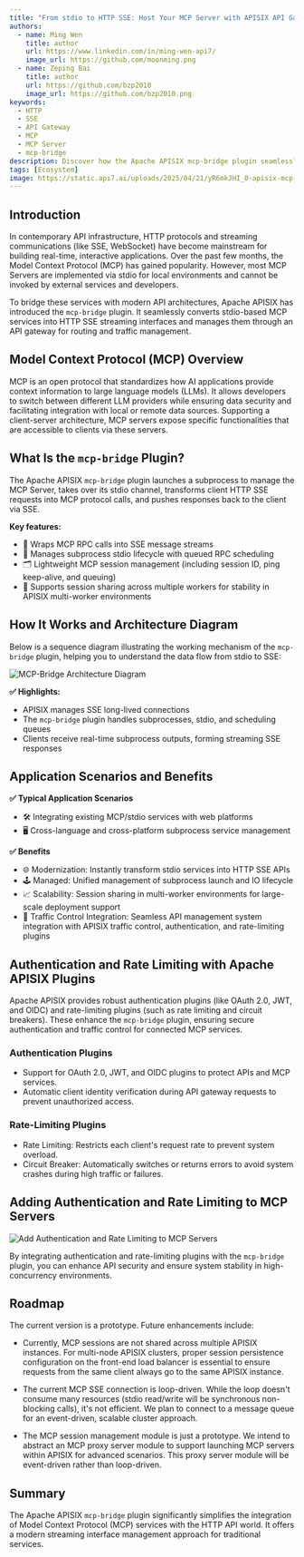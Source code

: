 ```yaml
---
title: "From stdio to HTTP SSE: Host Your MCP Server with APISIX API Gateway"
authors:
  - name: Ming Wen
    title: author
    url: https://www.linkedin.com/in/ming-wen-api7/
    image_url: https://github.com/moonming.png
  - name: Zeping Bai
    title: author
    url: https://github.com/bzp2010
    image_url: https://github.com/bzp2010.png
keywords:
  - HTTP
  - SSE
  - API Gateway
  - MCP
  - MCP Server
  - mcp-bridge
description: Discover how the Apache APISIX mcp-bridge plugin seamlessly converts stdio-based MCP servers to scalable HTTP SSE services.
tags: [Ecosystem]
image: https://static.api7.ai/uploads/2025/04/21/yR6mkJHI_0-apisix-mcp-server-cover.webp
---
```


## Introduction

In contemporary API infrastructure, HTTP protocols and streaming communications (like SSE, WebSocket) have become mainstream for building real-time, interactive applications. Over the past few months, the Model Context Protocol (MCP) has gained popularity. However, most MCP Servers are implemented via stdio for local environments and cannot be invoked by external services and developers.

To bridge these services with modern API architectures, Apache APISIX has introduced the `mcp-bridge` plugin. It seamlessly converts stdio-based MCP services into HTTP SSE streaming interfaces and manages them through an API gateway for routing and traffic management.

## Model Context Protocol (MCP) Overview

MCP is an open protocol that standardizes how AI applications provide context information to large language models (LLMs). It allows developers to switch between different LLM providers while ensuring data security and facilitating integration with local or remote data sources. Supporting a client-server architecture, MCP servers expose specific functionalities that are accessible to clients via these servers.

## What Is the `mcp-bridge` Plugin?

The Apache APISIX `mcp-bridge` plugin launches a subprocess to manage the MCP Server, takes over its stdio channel, transforms client HTTP SSE requests into MCP protocol calls, and pushes responses back to the client via SSE.

**Key features:**

- 📡 Wraps MCP RPC calls into SSE message streams
- 🔄 Manages subprocess stdio lifecycle with queued RPC scheduling
- 🗂️ Lightweight MCP session management (including session ID, ping keep-alive, and queuing)
- 🧰 Supports session sharing across multiple workers for stability in APISIX multi-worker environments

## How It Works and Architecture Diagram

Below is a sequence diagram illustrating the working mechanism of the `mcp-bridge` plugin, helping you to understand the data flow from stdio to SSE:

![MCP-Bridge Architecture Diagram](https://static.api7.ai/uploads/2025/04/21/7gnb0QrW_1-mcp-bridge-sequence-diagram.webp)

**✅ Highlights:**

- APISIX manages SSE long-lived connections
- The `mcp-bridge` plugin handles subprocesses, stdio, and scheduling queues
- Clients receive real-time subprocess outputs, forming streaming SSE responses

## Application Scenarios and Benefits

**✅ Typical Application Scenarios**

- 🛠️ Integrating existing MCP/stdio services with web platforms
- 🖥️ Cross-language and cross-platform subprocess service management

**✅ Benefits**

- 🌐 Modernization: Instantly transform stdio services into HTTP SSE APIs
- 🕹️ Managed: Unified management of subprocess launch and IO lifecycle
- 📈 Scalability: Session sharing in multi-worker environments for large-scale deployment support
- 🔄 Traffic Control Integration: Seamless API management system integration with APISIX traffic control, authentication, and rate-limiting plugins

## Authentication and Rate Limiting with Apache APISIX Plugins

Apache APISIX provides robust authentication plugins (like OAuth 2.0, JWT, and OIDC) and rate-limiting plugins (such as rate limiting and circuit breakers). These enhance the `mcp-bridge` plugin, ensuring secure authentication and traffic control for connected MCP services.

### Authentication Plugins

- Support for OAuth 2.0, JWT, and OIDC plugins to protect APIs and MCP services.
- Automatic client identity verification during API gateway requests to prevent unauthorized access.

### Rate-Limiting Plugins

- Rate Limiting: Restricts each client's request rate to prevent system overload.
- Circuit Breaker: Automatically switches or returns errors to avoid system crashes during high traffic or failures.

## Adding Authentication and Rate Limiting to MCP Servers

![Add Authentication and Rate Limiting to MCP Servers](https://static.api7.ai/uploads/2025/04/21/ffwep58W_2-add-auth-and-rate-limiting-to-mcp-server.webp)

By integrating authentication and rate-limiting plugins with the `mcp-bridge` plugin, you can enhance API security and ensure system stability in high-concurrency environments.

## Roadmap

The current version is a prototype. Future enhancements include:

- Currently, MCP sessions are not shared across multiple APISIX instances. For multi-node APISIX clusters, proper session persistence configuration on the front-end load balancer is essential to ensure requests from the same client always go to the same APISIX instance.

- The current MCP SSE connection is loop-driven. While the loop doesn't consume many resources (stdio read/write will be synchronous non-blocking calls), it's not efficient. We plan to connect to a message queue for an event-driven, scalable cluster approach.

- The MCP session management module is just a prototype. We intend to abstract an MCP proxy server module to support launching MCP servers within APISIX for advanced scenarios. This proxy server module will be event-driven rather than loop-driven.

## Summary

The Apache APISIX `mcp-bridge` plugin significantly simplifies the integration of Model Context Protocol (MCP) services with the HTTP API world. It offers a modern streaming interface management approach for traditional services.
